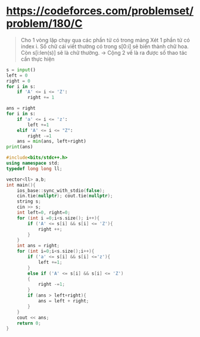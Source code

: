 # https://codeforces.com/problemset/problem/180/C
>  Cho 1 vòng lặp chạy qua các phần tử có trong mảng
Xét 1 phần tử có index i. Số chữ cái viết thường có trong s[0:i] sẽ biến thành chữ hoa. Còn s[i:len(s)] sẽ là chữ thường. -> Cộng 2 vế là ra được số thao tác cần thực hiện
```python
s = input()
left = 0 
right = 0
for i in s:
    if 'A' <= i <= 'Z':
        right += 1

ans = right
for i in s:
    if 'a' <= i <= 'z':
        left +=1
    elif 'A' <= i <= "Z":
        right -=1
    ans = min(ans, left+right)
print(ans)
```

```C++
#include<bits/stdc++.h>
using namespace std;
typedef long long ll;

vector<ll> a,b;
int main(){
    ios_base::sync_with_stdio(false);
    cin.tie(nullptr); cout.tie(nullptr);
    string s;
    cin >> s;
    int left=0, right=0;
    for (int i =0;i<s.size(); i++){
        if ('A' <= s[i] && s[i] <= 'Z'){
            right ++;
        }
    }
    int ans = right;
    for (int i=0;i<s.size();i++){
        if ('a' <= s[i] && s[i] <='z'){
            left +=1;
        }
        else if ('A' <= s[i] && s[i] <= 'Z')
        {
            right -=1;
        }
        if (ans > left+right){
            ans = left + right;
        }
    }
    cout << ans;
    return 0;
}
```